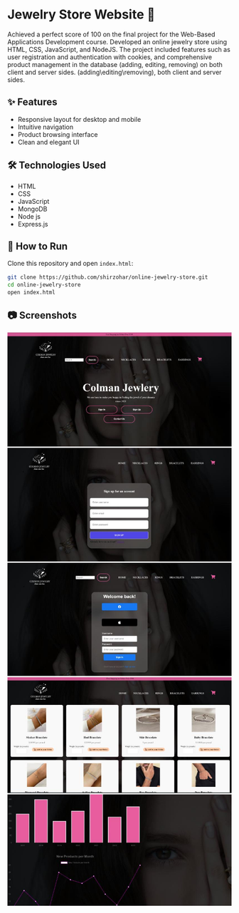 

# Jewelry Store Website 💎

Achieved a perfect score of 100 on the final project for the Web-Based Applications Development course. Developed an online jewelry store using HTML, CSS, JavaScript, and NodeJS. The project included features such as user registration and authentication with cookies, and comprehensive product management in the database (adding, editing, removing) on both client and server sides.
(adding\editing\removing), both client and server sides.

## ✨ Features
- Responsive layout for desktop and mobile
- Intuitive navigation
- Product browsing interface
- Clean and elegant UI

## 🛠️ Technologies Used
- HTML
- CSS
- JavaScript
- MongoDB
- Node js
- Express.js

## 🚀 How to Run
Clone this repository and open `index.html`:

```bash
git clone https://github.com/shirzohar/online-jewelry-store.git
cd online-jewelry-store
open index.html
```
## 📷 Screenshots

![Home Page](ScreenShot2.jpeg)
![Sign Up](screenshot3.jpeg)
![Sign In](Screenshot4.jpeg)
![Bracelates Page](ScreenShot1.jpeg)
![Graphs Page](Screenshot5.jpeg)
